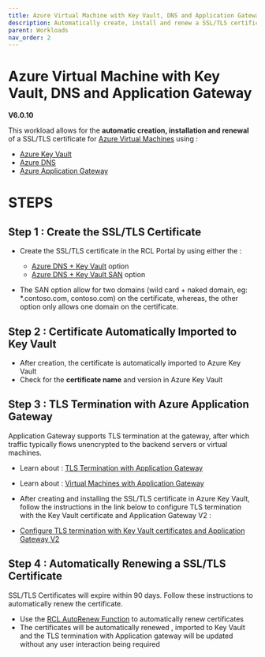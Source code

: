 ```yaml
---
title: Azure Virtual Machine with Key Vault, DNS and Application Gateway
description: Automatically create, install and renew a SSL/TLS certificates in an Azure VM using Key Vault, DNS and Application Gateway
parent: Workloads
nav_order: 2
---
```


# Azure Virtual Machine with Key Vault, DNS and Application Gateway

**V6.0.10**

This workload allows for the **automatic creation, installation and renewal** of a SSL/TLS certificate for [Azure Virtual Machines](https://docs.microsoft.com/en-us/azure/virtual-machines/) using :

- [Azure Key Vault](https://docs.microsoft.com/en-us/azure/key-vault/certificates/about-certificates) 
- [Azure DNS](https://docs.microsoft.com/en-us/azure/dns/) 
- [Azure Application Gateway](https://docs.microsoft.com/en-us/azure/application-gateway/overview)

# STEPS

## Step 1 : Create the SSL/TLS Certificate

- Create the SSL/TLS certificate in the RCL Portal by using either the :
    - [Azure DNS + Key Vault](../portal/azure-keyvault.md) option
    - [Azure DNS + Key Vault SAN](../portal/azure-keyvault-san.md) option

- The SAN option allow for two domains (wild card + naked domain, eg: *.contoso.com, contoso.com) on the certificate, whereas, the other option only allows one domain on the certificate.

## Step 2 : Certificate Automatically Imported to Key Vault

- After creation, the certificate is automatically imported to Azure Key Vault
- Check for the **certificate name** and version in Azure Key Vault

## Step 3 : TLS Termination with Azure Application Gateway

Application Gateway supports TLS termination at the gateway, after which traffic typically flows unencrypted to the backend servers or virtual machines.

- Learn about : [TLS Termination with Application Gateway](https://docs.microsoft.com/en-us/azure/application-gateway/ssl-overview)
- Learn about : [Virtual Machines with Application Gateway](https://docs.microsoft.com/en-us/azure/application-gateway/quick-create-portal)
- After creating and installing the SSL/TLS certificate in Azure Key Vault, follow the instructions in the link below to configure TLS termination with the Key Vault certificate and Application Gateway V2 :

- [Configure TLS termination with Key Vault certificates and Application Gateway V2](https://docs.microsoft.com/en-us/azure/application-gateway/configure-key-vault-portal)

## Step 4 : Automatically Renewing a SSL/TLS Certificate

SSL/TLS Certificates will expire within 90 days. Follow these instructions to automatically renew the certificate.

- Use the [RCL AutoRenew Function](../autorenew/introduction.md) to automatically renew certificates
- The certificates will be automatically renewed , imported to Key Vault and the TLS termination with Application gateway will be updated without any user interaction being required


